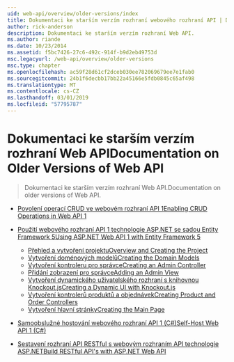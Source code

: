 ```yaml
---
uid: web-api/overview/older-versions/index
title: Dokumentaci ke starším verzím rozhraní webového rozhraní API | Dokumentace Microsoftu
author: rick-anderson
description: Dokumentaci ke starším verzím rozhraní Web API.
ms.author: riande
ms.date: 10/23/2014
ms.assetid: f5bc7426-27c6-492c-914f-b9d2eb49753d
msc.legacyurl: /web-api/overview/older-versions
msc.type: chapter
ms.openlocfilehash: ac59f28d61cf2dceb030ee782069679ee7e1fab0
ms.sourcegitcommit: 24b1f6decbb17bb22a45166e5fdb0845c65af498
ms.translationtype: MT
ms.contentlocale: cs-CZ
ms.lasthandoff: 03/01/2019
ms.locfileid: "57795787"
---
```

<a name="documentation-on-older-versions-of-web-api"></a><span data-ttu-id="03be8-103">Dokumentaci ke starším verzím rozhraní Web API</span><span class="sxs-lookup"><span data-stu-id="03be8-103">Documentation on Older Versions of Web API</span></span>
====================
> <span data-ttu-id="03be8-104">Dokumentaci ke starším verzím rozhraní Web API.</span><span class="sxs-lookup"><span data-stu-id="03be8-104">Documentation on older versions of Web API.</span></span>


- [<span data-ttu-id="03be8-105">Povolení operací CRUD ve webovém rozhraní API 1</span><span class="sxs-lookup"><span data-stu-id="03be8-105">Enabling CRUD Operations in Web API 1</span></span>](creating-a-web-api-that-supports-crud-operations.md)
- [<span data-ttu-id="03be8-106">Použití webového rozhraní API 1 technologie ASP.NET se sadou Entity Framework 5</span><span class="sxs-lookup"><span data-stu-id="03be8-106">Using ASP.NET Web API 1 with Entity Framework 5</span></span>](using-web-api-1-with-entity-framework-5/index.md)

    - [<span data-ttu-id="03be8-107">Přehled a vytvoření projektu</span><span class="sxs-lookup"><span data-stu-id="03be8-107">Overview and Creating the Project</span></span>](using-web-api-1-with-entity-framework-5/using-web-api-with-entity-framework-part-1.md)
    - [<span data-ttu-id="03be8-108">Vytvoření doménových modelů</span><span class="sxs-lookup"><span data-stu-id="03be8-108">Creating the Domain Models</span></span>](using-web-api-1-with-entity-framework-5/using-web-api-with-entity-framework-part-2.md)
    - [<span data-ttu-id="03be8-109">Vytvoření kontroleru pro správce</span><span class="sxs-lookup"><span data-stu-id="03be8-109">Creating an Admin Controller</span></span>](using-web-api-1-with-entity-framework-5/using-web-api-with-entity-framework-part-3.md)
    - [<span data-ttu-id="03be8-110">Přidání zobrazení pro správce</span><span class="sxs-lookup"><span data-stu-id="03be8-110">Adding an Admin View</span></span>](using-web-api-1-with-entity-framework-5/using-web-api-with-entity-framework-part-4.md)
    - [<span data-ttu-id="03be8-111">Vytvoření dynamického uživatelského rozhraní s knihovnou Knockout.js</span><span class="sxs-lookup"><span data-stu-id="03be8-111">Creating a Dynamic UI with Knockout.js</span></span>](using-web-api-1-with-entity-framework-5/using-web-api-with-entity-framework-part-5.md)
    - [<span data-ttu-id="03be8-112">Vytvoření kontrolerů produktů a objednávek</span><span class="sxs-lookup"><span data-stu-id="03be8-112">Creating Product and Order Controllers</span></span>](using-web-api-1-with-entity-framework-5/using-web-api-with-entity-framework-part-6.md)
    - [<span data-ttu-id="03be8-113">Vytvoření hlavní stránky</span><span class="sxs-lookup"><span data-stu-id="03be8-113">Creating the Main Page</span></span>](using-web-api-1-with-entity-framework-5/using-web-api-with-entity-framework-part-7.md)
- [<span data-ttu-id="03be8-114">Samoobslužné hostování webového rozhraní API 1 (C#)</span><span class="sxs-lookup"><span data-stu-id="03be8-114">Self-Host Web API 1 (C#)</span></span>](self-host-a-web-api.md)
- [<span data-ttu-id="03be8-115">Sestavení rozhraní API RESTful s webovým rozhraním API technologie ASP.NET</span><span class="sxs-lookup"><span data-stu-id="03be8-115">Build RESTful API's with ASP.NET Web API</span></span>](build-restful-apis-with-aspnet-web-api.md)
